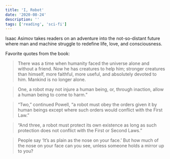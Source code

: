 ```yaml
---
title: 'I, Robot'
date: '2020-08-24'
description: ''
tags: ['reading', 'sci-fi']
---
```


Isaac Asimov takes readers on an adventure into the not-so-distant future where man and machine struggle to redefine life, love, and consciousness.

Favorite quotes from the book:

> There was a time when humanity faced the universe alone and without a friend. Now he has creatures to help him; stronger creatures than himself, more faithful, more useful, and absolutely devoted to him. Mankind is no longer alone.

> One, a robot may not injure a human being, or, through inaction, allow a human being to come to harm.”

> “Two,” continued Powell, “a robot must obey the orders given it by human beings except where such orders would conflict with the First Law.”

> “And three, a robot must protect its own existence as long as such protection does not conflict with the First or Second Laws.”

> People say ‘It’s as plain as the nose on your face.’ But how much of the nose on your face can you see, unless someone holds a mirror up to you?
